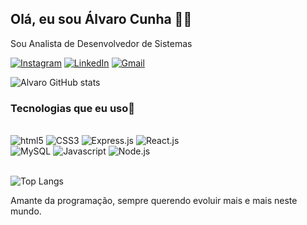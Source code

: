 ## Olá, eu sou Álvaro Cunha 👋🏻

Sou Analista de Desenvolvedor de Sistemas

[![Instagram](https://img.shields.io/badge/Instagram-E4405F?style=for-the-badge&logo=instagram&logoColor=white)]( https://www.instagram.com/alvaro_cstro/ )
[![LinkedIn](https://img.shields.io/badge/LinkedIn-0077B5?style=for-the-badge&logo=linkedin&logoColor=white)]( www.linkedin.com/in/alvarocastroc)
[![Gmail](https://img.shields.io/badge/Gmail-D14836?style=for-the-badge&logo=gmail&logoColor=white)]( alvarocastrocunha14@gmail.com)

![Alvaro GitHub stats](https://github-readme-stats.vercel.app/api?username=AlvaroCastroC&show_icons=true&theme=dracula)

### Tecnologias que eu uso🚀

<div style="display: inline_block"></br>
    <img aling="center" alt="html5" src="https://img.shields.io/badge/HTML5-E34F26?style=for-the-badge&logo=html5&logoColor=white"/>
    <img aling="center" alt="CSS3" src="https://img.shields.io/badge/CSS3-1572B6?style=for-the-badge&logo=css3&logoColor=white"/>
    <img aling="center" alt="Express.js" src="https://img.shields.io/badge/Express.js-404D59?style=for-the-badge"/>
    <img aling="center" alt="React.js" src="https://img.shields.io/badge/React-20232A?style=for-the-badge&logo=react&logoColor=61DAFB"/> <br>
    <img aling="center" alt="MySQL" src="https://img.shields.io/badge/MySQL-00000F?style=for-the-badge&logo=mysql&logoColor=white"/> 
    <img aling="center" alt="Javascript" src="https://img.shields.io/badge/JavaScript-F7DF1E?style=for-the-badge&logo=javascript&logoColor=black"/> 
    <img aling="center" alt="Node.js" src="https://img.shields.io/badge/Node.js-43853D?style=for-the-badge&logo=node.js&logoColor=white"/> 
</div></br>

![Top Langs](https://github-readme-stats.vercel.app/api/top-langs/?username=AlvaroCastroC&&layout=donut-vertical)

Amante da programação, sempre querendo evoluir mais e mais neste mundo. </br>

